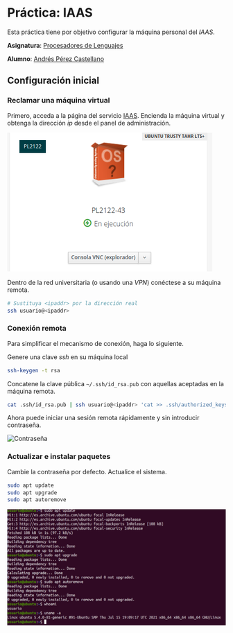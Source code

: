# Práctica: IAAS

Esta práctica tiene por objetivo configurar la máquina personal del *IAAS*.

**Asignatura**: [Procesadores de Lenguajes](https://github.com/ULL-ESIT-PL-2122)

**Alumno**: [Andrés Pérez Castellano](https://github.com/AndPerCast)

## Configuración inicial

### Reclamar una máquina virtual

Primero, acceda a la página del servicio [IAAS](https://iaas.ull.es). Encienda la máquina virtual y<br>
obtenga la dirección *ip* desde el panel de administración.

![IAAS](./docs/static/iaas.png)

Dentro de la red universitaria (o usando una *VPN*) conéctese a su máquina remota.
```bash
# Sustituya <ipaddr> por la dirección real
ssh usuario@<ipaddr>
```

### Conexión remota

Para simplificar el mecanismo de conexión, haga lo siguiente.

Genere una clave *ssh* en su máquina local
```bash
ssh-keygen -t rsa
```

Concatene la clave pública `~/.ssh/id_rsa.pub` con aquellas aceptadas en la máquina remota.
```bash
cat .ssh/id_rsa.pub | ssh usuario@<ipaddr> 'cat >> .ssh/authorized_keys'
```

Ahora puede iniciar una sesión remota rápidamente y sin introducir contraseña.

![Contraseña](./docs/static/contraseña.png)

### Actualizar e instalar paquetes

Cambie la contraseña por defecto. Actualice el sistema.
```bash
sudo apt update
sudo apt upgrade
sudo apt autoremove
```

![Update](./docs/static/update.png)
